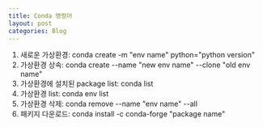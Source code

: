 ```yaml
---
title: Conda 명령어
layout: post
categories: Blog
---
```


1. 새로운 가상환경: conda create -m "env name" python="python version"
2. 가상환경 상속: conda create --name "new env name" --clone "old env name"
3. 가상환경에 설치된 package list: conda list
4. 가상환경 list: conda env list
5. 가상환경 삭제: conda remove --name "env name" --all
6. 패키지 다운로드: conda install -c conda-forge "package name"